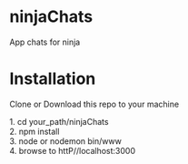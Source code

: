 # ninjaChats
App chats for ninja

# Installation
Clone or Download this repo to your machine<br>
<p>1. cd your_path/ninjaChats <br>
2. npm install <br>
3. node or nodemon bin/www <br>
4. browse to httP//localhost:3000 <br></p>
